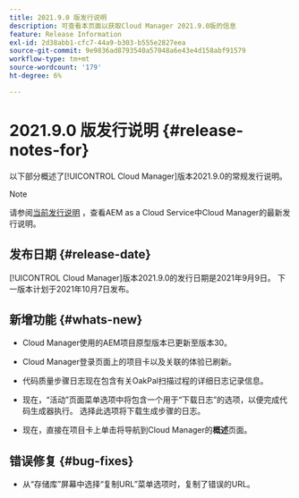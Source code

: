 ```yaml
---
title: 2021.9.0 版发行说明
description: 可查看本页面以获取Cloud Manager 2021.9.0版的信息
feature: Release Information
exl-id: 2d38abb1-cfc7-44a9-b303-b555e2827eea
source-git-commit: 9e9836ad8793540a57048a6e43e4d158abf91579
workflow-type: tm+mt
source-wordcount: '179'
ht-degree: 6%

---
```


# 2021.9.0 版发行说明 {#release-notes-for}

以下部分概述了[!UICONTROL Cloud Manager]版本2021.9.0的常规发行说明。

>[!NOTE]
>请参阅[当前发行说明](https://experienceleague.adobe.com/docs/experience-manager-cloud-service/onboarding/getting-access/release-notes-cloud-manager/release-notes-cm-current.html?lang=en#getting-access) ，查看AEM as a Cloud Service中Cloud Manager的最新发行说明。

## 发布日期 {#release-date}

[!UICONTROL Cloud Manager]版本2021.9.0的发行日期是2021年9月9日。
下一版本计划于2021年10月7日发布。

## 新增功能 {#whats-new}

* Cloud Manager使用的AEM项目原型版本已更新至版本30。

* Cloud Manager登录页面上的项目卡以及关联的体验已刷新。

* 代码质量步骤日志现在包含有关OakPal扫描过程的详细日志记录信息。

* 现在，“活动”页面菜单选项中将包含一个用于“下载日志”的选项，以便完成代码生成器执行。 选择此选项将下载生成步骤的日志。

* 现在，直接在项目卡上单击将导航到Cloud Manager的&#x200B;**概述**&#x200B;页面。

## 错误修复 {#bug-fixes}

* 从“存储库”屏幕中选择“复制URL”菜单选项时，复制了错误的URL。
